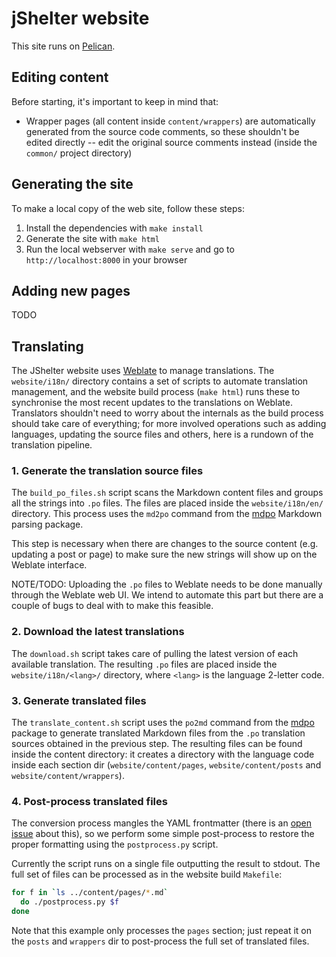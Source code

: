 # jShelter website

This site runs on [Pelican](https://getpelican.com).

## Editing content

Before starting, it's important to keep in mind that:

- Wrapper pages (all content inside `content/wrappers`) are automatically
  generated from the source code comments, so these shouldn't be edited
  directly -- edit the original source comments instead (inside the `common/`
  project directory)

## Generating the site

To make a local copy of the web site, follow these steps:

1. Install the dependencies with `make install`
2. Generate the site with `make html`
3. Run the local webserver with `make serve` and go to `http://localhost:8000`
   in your browser

## Adding new pages

TODO

## Translating

The JShelter website uses [Weblate](https://hosted.weblate.org) to manage translations. The `website/i18n/` directory contains a set of scripts to automate translation management, and the website build process (`make html`) runs these to synchronise the most recent updates to the translations on Weblate. Translators shouldn't need to worry about the internals as the build process should take care of everything; for more involved operations such as adding languages, updating the source files and others, here is a rundown of the translation pipeline.

### 1. Generate the translation source files

The `build_po_files.sh` script scans the Markdown content files and groups all the strings into `.po` files. The files are placed inside the `website/i18n/en/` directory. This process uses the `md2po` command from the [mdpo](https://mondeja.github.io/mdpo/latest/) Markdown parsing package.

This step is necessary when there are changes to the source content (e.g. updating a post or page) to make sure the new strings will show up on the Weblate interface.

NOTE/TODO: Uploading the `.po` files to Weblate needs to be done manually through the Weblate web UI. We intend to automate this part but there are a couple of bugs to deal with to make this feasible.

### 2. Download the latest translations

The `download.sh` script takes care of pulling the latest version of each available translation. The resulting `.po` files are placed inside the `website/i18n/<lang>/` directory, where `<lang>` is the language 2-letter code.

### 3. Generate translated files

The `translate_content.sh` script uses the `po2md` command from the [mdpo](https://mondeja.github.io/mdpo/latest/) package to generate translated Markdown files from the `.po` translation sources obtained in the previous step. The resulting files can be found inside the content directory: it creates a directory with the language code inside each section dir (`website/content/pages`, `website/content/posts` and `website/content/wrappers`).

### 4. Post-process translated files

The conversion process mangles the YAML frontmatter (there is an [open issue](https://github.com/mondeja/mdpo/issues/228) about this), so we perform some simple post-process to restore the proper formatting using the `postprocess.py` script.

Currently the script runs on a single file outputting the result to stdout. The full set of files can be processed as in the website build `Makefile`:

```bash
for f in `ls ../content/pages/*.md`
  do ./postprocess.py $f
done
```

Note that this example only processes the `pages` section; just repeat it on the `posts` and `wrappers` dir to post-process the full set of translated files.

